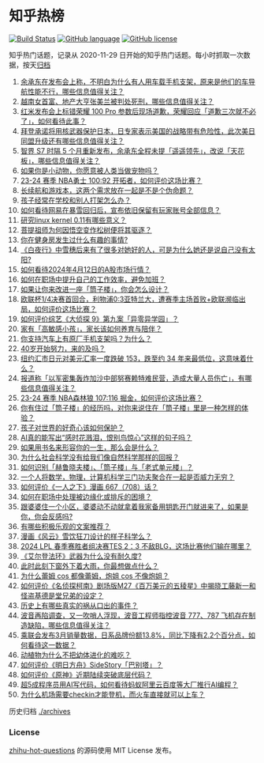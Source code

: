 # 知乎热榜
[![Build Status](https://github.com/ToWeLong/zhihu-hot-questions/workflows/CI/badge.svg)](https://github.com/ToWeLong/zhihu-hot-questions/actions)
[![GitHub language](https://img.shields.io/badge/language-golang-orange.svg)](https://golang.org/)
[![GitHub license](https://img.shields.io/github/license/ToWeLong/zhihu-hot-questions)](https://github.com/ToWeLong/zhihu-hot-questions/blob/main/LICENSE)

知乎热门话题，记录从 2020-11-29 日开始的知乎热门话题。每小时抓取一次数据，按天[归档](./archives)

<!-- BEGIN -->

1. [余承东在发布会上称，不明白为什么有人用车载手机支架，原来是他们的车导航性能不行，哪些信息值得关注？](https://www.zhihu.com/question/652609579)
1. [越南女首富、地产大亨张美兰被判处死刑，哪些信息值得关注？](https://www.zhihu.com/question/652617022)
1. [红米发布会上标错荣耀 100 Pro 参数后现场道歉，荣耀回应「道歉三次就不必了」，如何看待此事？](https://www.zhihu.com/question/652571780)
1. [拜登承诺将用核武器保护日本，日专家表示美国的战略带有危险性，此次美日同盟升级还有哪些信息值得关注？](https://www.zhihu.com/question/652680676)
1. [智界 S7 时隔 5 个月重新发布，余承东全程未提「遥遥领先」，改说「天花板」，哪些信息值得关注？](https://www.zhihu.com/question/652638545)
1. [如果你是小动物，你愿意被人类当做宠物吗？](https://www.zhihu.com/question/643017325)
1. [23-24 赛季 NBA勇士 100:92 开拓者，如何评价这场比赛？](https://www.zhihu.com/question/652677767)
1. [长续航和游戏本，这两个需求放在一起是不是个伪命题？](https://www.zhihu.com/question/652012433)
1. [孩子经常在学校和别人打架怎么办？](https://www.zhihu.com/question/652674703)
1. [如何看待网易在暴雪回归后，宣布依旧保留有玩家账号全部信息？](https://www.zhihu.com/question/652482750)
1. [研究linux kernel 0.11有哪些意义？](https://www.zhihu.com/question/65695598)
1. [菩提祖师为何因悟空变作松树便将其驱逐？](https://www.zhihu.com/question/644092603)
1. [你在健身房发生过什么有趣的事情?](https://www.zhihu.com/question/651540261)
1. [《白夜行》中雪穗后来有了很多对她好的人，可是为什么她还是说自己没有太阳?](https://www.zhihu.com/question/459826042)
1. [如何看待2024年4月12日的A股市场行情？](https://www.zhihu.com/question/652668077)
1. [如何在职场中提升自己的工作效率，避免加班？](https://www.zhihu.com/question/652657353)
1. [如果让你来改进一座「筒子楼」，你会怎么设计？](https://www.zhihu.com/question/652609243)
1. [欧联杯1/4决赛首回合，利物浦0:3亚特兰大，遭赛季主场首败+欧联濒临出局，如何评价这场比赛？](https://www.zhihu.com/question/652660619)
1. [如何评价综艺《大侦探 9》第九案「异零异学园」？](https://www.zhihu.com/question/652468238)
1. [家有「高敏感小孩」，家长该如何养育与陪伴？](https://www.zhihu.com/question/651506067)
1. [你支持汽车上有原厂手机支架吗？为什么？](https://www.zhihu.com/question/652636407)
1. [40岁开始努力，来的及吗？](https://www.zhihu.com/question/637663161)
1. [纽约汇市日元对美元汇率一度跌破 153，跌至约 34 年来最低位，这意味着什么？](https://www.zhihu.com/question/652562563)
1. [报道称「以军密集轰炸加沙中部努赛赖特难民营，造成大量人员伤亡」，有哪些信息值得关注？](https://www.zhihu.com/question/652609803)
1. [23-24 赛季 NBA森林狼 107:116 掘金，如何评价这场比赛？](https://www.zhihu.com/question/652568748)
1. [你有住过「筒子楼」的经历吗，对你来说住在「筒子楼」里是一种怎样的体验？](https://www.zhihu.com/question/652532345)
1. [孩子对世界的好奇心该如何保护？](https://www.zhihu.com/question/643197955)
1. [AI真的能写出“感时花溅泪，恨别鸟惊心”这样的句子吗？](https://www.zhihu.com/question/648123502)
1. [如果用书名来形容你的一生，那么会是什么？](https://www.zhihu.com/question/646397246)
1. [为什么社会科学没有给我们像自然科学那样的回报？](https://www.zhihu.com/question/649472640)
1. [如何识别「赫鲁晓夫楼」、「筒子楼」与「老式单元楼」？](https://www.zhihu.com/question/652609179)
1. [一个人将数学，物理，计算机科学三门功夫聚合在一起是否威力无穷？](https://www.zhihu.com/question/27709256)
1. [如何评价《一人之下》漫画 667（708）话？](https://www.zhihu.com/question/652642934)
1. [如何在职场中处理被边缘化或排斥的困境？](https://www.zhihu.com/question/652561236)
1. [跟婆婆住一个小区，婆婆动不动就拿着我家备用钥匙开门就进来了，如果是你，你会反感吗?](https://www.zhihu.com/question/652525225)
1. [有哪些积极乐观的文案推荐？](https://www.zhihu.com/question/647023134)
1. [漫画《风云》雪饮狂刀设计的样子科学么？](https://www.zhihu.com/question/574845747)
1. [2024 LPL 春季赛胜者组决赛TES 2：3 不敌BLG，这场比赛他们输在哪里？](https://www.zhihu.com/question/652643791)
1. [《艾尔登法环》武器为什么没有耐久度?](https://www.zhihu.com/question/529021247)
1. [此时此刻下窗外下着大雨，你最想做点什么？](https://www.zhihu.com/question/647948523)
1. [为什么蕾姆 cos 都像蕾姆，炮姐 cos 不像炮姐？](https://www.zhihu.com/question/486225501)
1. [如何评价《名侦探柯南》剧场版M27《百万美元的五稜星》中揭晓工藤新一和怪盗基德是堂兄弟的设定？](https://www.zhihu.com/question/652644803)
1. [历史上有哪些真实的祸从口出的事件？](https://www.zhihu.com/question/36994899)
1. [波音再陷调查，又一吹哨人浮现，波音工程师指控波音 777、787 飞机存在制造缺陷，哪些信息值得关注？](https://www.zhihu.com/question/652506117)
1. [乘联会发布3月销量数据，日系品牌份额13.8%，同比下降有2.2个百分点，如何看待这一数据？](https://www.zhihu.com/question/652381174)
1. [动植物为什么不把幼体进化的难吃？](https://www.zhihu.com/question/630842699)
1. [如何评价《明日方舟》SideStory「巴别塔」？](https://www.zhihu.com/question/652647954)
1. [如何评价《原神》近期陆续突破底层代码？](https://www.zhihu.com/question/652576597)
1. [超5成程序员用AI写代码，如何看待蚂蚁阿里云百度等大厂推行AI编程？](https://www.zhihu.com/question/652616479)
1. [为什么机场需要checkin才能登机，而火车直接就可以上车？](https://www.zhihu.com/question/650381090)

<!-- END -->

历史归档 [./archives](./archives)


### License
[zhihu-hot-questions](https://github.com/towelong/zhihu-hot-questions) 的源码使用 MIT License 发布。